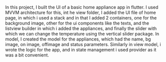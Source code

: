 

In this project, I built the UI of a basic home appliance app in flutter. I used MVVM architecture for this, int he view folder, I added the UI file of home page, in which i used a stack and in that I added 2 containers, one for the background image, other for the ui components like the texts, and the listview builder in which i added the appliances, and finally the slider with which we can change the temperature using the vertical slider package.
In model, I created the model for the appliances, which had the name, bg image, on image, offimage and status parameters.
Similarly in view model, i wrote the logic for the app, and in state management i used provider as it was a bit convenient.
 
 
